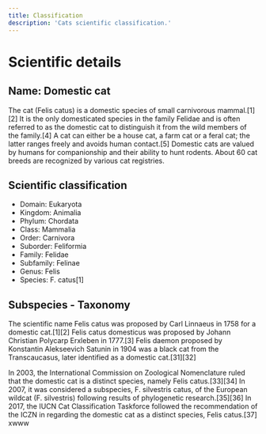 ```yaml
---
title: Classification
description: 'Cats scientific classification.'
---
```


# Scientific details

## Name: Domestic cat

The cat (Felis catus) is a domestic species of small carnivorous mammal.[1][2] It is the only domesticated species in the family Felidae and is often referred to as the domestic cat to distinguish it from the wild members of the family.[4] A cat can either be a house cat, a farm cat or a feral cat; the latter ranges freely and avoids human contact.[5] Domestic cats are valued by humans for companionship and their ability to hunt rodents. About 60 cat breeds are recognized by various cat registries.

## Scientific classification

- Domain: Eukaryota
- Kingdom: Animalia
- Phylum: Chordata
- Class: Mammalia
- Order: Carnivora
- Suborder: Feliformia
- Family: Felidae
- Subfamily: Felinae
- Genus: Felis
- Species: F. catus[1]

## Subspecies - Taxonomy

The scientific name Felis catus was proposed by Carl Linnaeus in 1758 for a domestic cat.[1][2] Felis catus domesticus was proposed by Johann Christian Polycarp Erxleben in 1777.[3] Felis daemon proposed by Konstantin Alekseevich Satunin in 1904 was a black cat from the Transcaucasus, later identified as a domestic cat.[31][32]

In 2003, the International Commission on Zoological Nomenclature ruled that the domestic cat is a distinct species, namely Felis catus.[33][34] In 2007, it was considered a subspecies, F. silvestris catus, of the European wildcat (F. silvestris) following results of phylogenetic research.[35][36] In 2017, the IUCN Cat Classification Taskforce followed the recommendation of the ICZN in regarding the domestic cat as a distinct species, Felis catus.[37]
xwww
